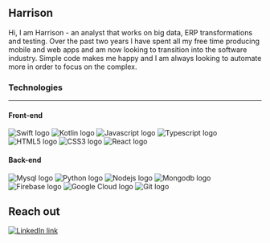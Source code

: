 ## Harrison

Hi, I am Harrison - an analyst that works on big data, ERP transformations and testing. Over the past two years I have spent all my free time producing mobile and web apps and am now looking to transition into the software industry. Simple code makes me happy and I am always looking to automate more in order to focus on the complex.

### Technologies
---



#### Front-end
![Swift logo](https://img.icons8.com/color/2x/swift.png)
![Kotlin logo](https://img.icons8.com/color/2x/kotlin.png)
![Javascript logo](https://img.icons8.com/color/2x/javascript.png)
![Typescript logo](https://img.icons8.com/fluency/2x/typescript--v2.png)
![HTML5 logo](https://img.icons8.com/color/2x/html-5.png)
![CSS3 logo](https://img.icons8.com/fluency/2x/css3.png)
![React logo](https://img.icons8.com/color/2x/react-native.png)



#### Back-end
![Mysql logo](https://img.icons8.com/fluency/2x/mysql-logo.png)
![Python logo](https://img.icons8.com/color/2x/python.png)
![Nodejs logo](https://img.icons8.com/color/2x/nodejs.png)
![Mongodb logo](https://i.imgur.com/GE8PHoA.png)
![Firebase logo](https://img.icons8.com/color/2x/firebase.png)
![Google Cloud logo](https://img.icons8.com/color/2x/google-cloud.png)
![Git logo](https://img.icons8.com/color/2x/git.png)
 

## Reach out
[![LinkedIn link](https://img.icons8.com/external-tal-revivo-color-tal-revivo/2x/external-linkedin-in-logo-used-for-professional-networking-logo-color-tal-revivo.png)](https://www.linkedin.com/in/harrison-o-476a2216b/)


<!---
hao441/hao441 is a ✨ special ✨ repository because its `README.md` (this file) appears on your GitHub profile.
You can click the Preview link to take a look at your changes.
--->
